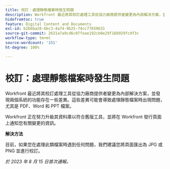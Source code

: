 ```yaml
---
title: 校訂：處理靜態檔案時發生問題
description: Workfront 最近將其校訂處理工具從協力廠商提供者變更為內部解決方案，並發現兩個系統的功能存在一些差異。這些差異可能會導致處理靜態檔案時出現問題，尤其是 PDF、Word 和 PPT 檔案。此問題有解決方法。
hidefromtoc: true
feature: Digital Content and Documents
exl-id: b2b6ba28-6bc3-4a74-9b25-74cc77659631
source-git-commit: 2631a7a9cd6c07feae192cb0e29f168929fc9f3c
workflow-type: tm+mt
source-wordcount: '151'
ht-degree: 100%

---
```


# 校訂：處理靜態檔案時發生問題

<!--WF and WFP TOCs-->

Workfront 最近將其校訂處理工具從協力廠商提供者變更為內部解決方案，並發現兩個系統的功能存在一些差異。這些差異可能會導致處理靜態檔案時出現問題，尤其是 PDF、Word 和 PPT 檔案。

Workfront 正在努力升級其資料庫以符合舊版工具，並將在 Workfront 發行頁面上通知您有關變更的資訊。

**解決方法**

目前，如果您在處理此類檔案時遇到任何問題，我們建議您將頁面匯出為 JPG 或 PNG 並進行校訂。

_於 2023 年 8 月 15 日首次通報。_

